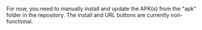 For now, you need to manually install and update the APK(s) from the "apk" folder in the repository. The install and URL buttons are currently non-functional.